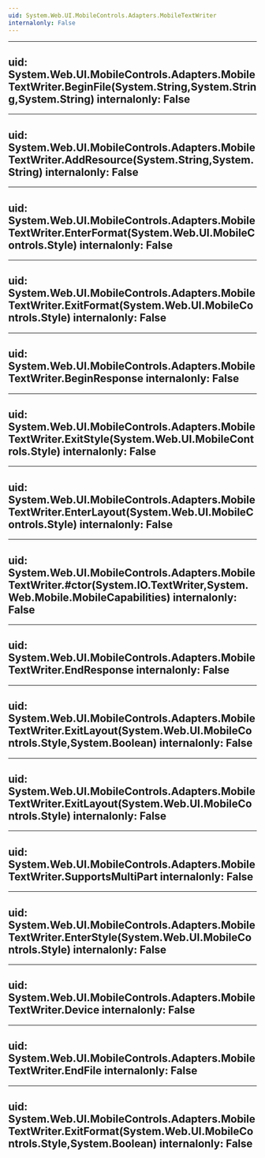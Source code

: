 ```yaml
---
uid: System.Web.UI.MobileControls.Adapters.MobileTextWriter
internalonly: False
---
```


---
uid: System.Web.UI.MobileControls.Adapters.MobileTextWriter.BeginFile(System.String,System.String,System.String)
internalonly: False
---

---
uid: System.Web.UI.MobileControls.Adapters.MobileTextWriter.AddResource(System.String,System.String)
internalonly: False
---

---
uid: System.Web.UI.MobileControls.Adapters.MobileTextWriter.EnterFormat(System.Web.UI.MobileControls.Style)
internalonly: False
---

---
uid: System.Web.UI.MobileControls.Adapters.MobileTextWriter.ExitFormat(System.Web.UI.MobileControls.Style)
internalonly: False
---

---
uid: System.Web.UI.MobileControls.Adapters.MobileTextWriter.BeginResponse
internalonly: False
---

---
uid: System.Web.UI.MobileControls.Adapters.MobileTextWriter.ExitStyle(System.Web.UI.MobileControls.Style)
internalonly: False
---

---
uid: System.Web.UI.MobileControls.Adapters.MobileTextWriter.EnterLayout(System.Web.UI.MobileControls.Style)
internalonly: False
---

---
uid: System.Web.UI.MobileControls.Adapters.MobileTextWriter.#ctor(System.IO.TextWriter,System.Web.Mobile.MobileCapabilities)
internalonly: False
---

---
uid: System.Web.UI.MobileControls.Adapters.MobileTextWriter.EndResponse
internalonly: False
---

---
uid: System.Web.UI.MobileControls.Adapters.MobileTextWriter.ExitLayout(System.Web.UI.MobileControls.Style,System.Boolean)
internalonly: False
---

---
uid: System.Web.UI.MobileControls.Adapters.MobileTextWriter.ExitLayout(System.Web.UI.MobileControls.Style)
internalonly: False
---

---
uid: System.Web.UI.MobileControls.Adapters.MobileTextWriter.SupportsMultiPart
internalonly: False
---

---
uid: System.Web.UI.MobileControls.Adapters.MobileTextWriter.EnterStyle(System.Web.UI.MobileControls.Style)
internalonly: False
---

---
uid: System.Web.UI.MobileControls.Adapters.MobileTextWriter.Device
internalonly: False
---

---
uid: System.Web.UI.MobileControls.Adapters.MobileTextWriter.EndFile
internalonly: False
---

---
uid: System.Web.UI.MobileControls.Adapters.MobileTextWriter.ExitFormat(System.Web.UI.MobileControls.Style,System.Boolean)
internalonly: False
---
